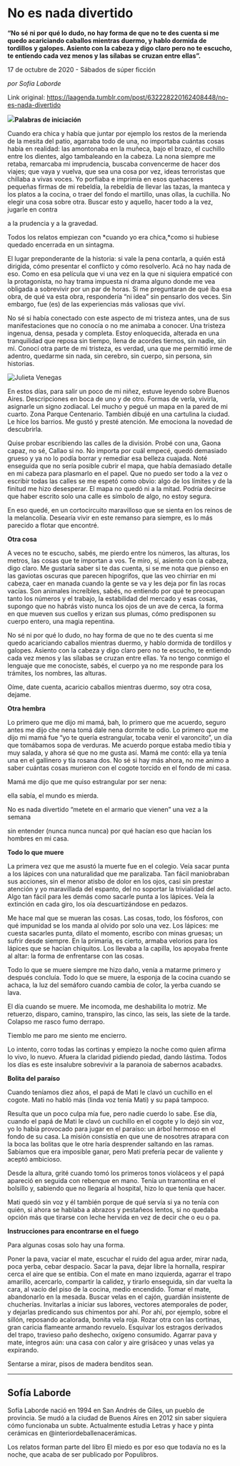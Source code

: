 # No es nada divertido

**“No sé ni por qué lo dudo, no hay forma de que no te des cuenta si me quedo acariciando caballos mientras duermo, y hablo dormida de tordillos y galopes. Asiento con la cabeza y digo claro pero no te escucho, te entiendo cada vez menos y las sílabas se cruzan entre ellas”.**

17 de octubre de 2020 - Sábados de súper ficción

_por Sofía Laborde_

Link original: https://laagenda.tumblr.com/post/632228220162408448/no-es-nada-divertido

![](https://64.media.tumblr.com/c74420ce4f62262ed485430577639e92/e425be6a60cb6d25-41/s500x750/afdee6160db2afd4a136440ce3cecb6f84631be8.jpg)**Palabras de iniciación**


Cuando era chica y había que juntar por ejemplo los restos de la merienda de la mesita del patio, agarraba todo de una, no importaba cuántas cosas había en realidad: las amontonaba en la muñeca, bajo el brazo, el cuchillo entre los dientes, algo tambaleando en la cabeza. La nona siempre me retaba, remarcaba mi imprudencia, buscaba convencerme de hacer dos viajes; que vaya y vuelva, que sea una cosa por vez, ideas terroristas que chillaba a vivas voces. Yo porfiaba e imprimía en esos quehaceres pequeñas firmas de mi rebeldía, la rebeldía de llevar las tazas, la manteca y los platos a la
cocina, o traer del fondo el martillo, unas ollas, la cuchilla. No elegir una cosa sobre otra. Buscar esto y aquello, hacer todo a la vez, jugarle en contra  

a la prudencia y a la gravedad.


Todos los relatos empiezan con *cuando yo era chica,*como si hubiese quedado encerrada en un sintagma.


El lugar preponderante de la historia: si vale la pena contarla, a quién está dirigida, cómo presentar el conflicto y cómo resolverlo. Acá no hay nada de eso. Como en esa película que vi una vez en la que ni siquiera empaticé con la protagonista, no hay trama impuesta ni drama alguno donde me vea obligada a sobrevivir por un par de horas. Si me preguntaran de qué iba esa obra, de qué va esta obra, respondería “ni idea” sin pensarlo dos veces. Sin embargo, fue (es) de las experiencias más valiosas que viví.  

No sé si había conectado con este aspecto de mi tristeza antes, una de sus manifestaciones que no conocía o no me animaba a conocer. Una tristeza ingenua, densa, pesada y completa. Estoy enloquecida, alterada en una tranquilidad que reposa sin tiempo, llena de acordes tiernos, sin nadie, sin mí. Conocí otra parte de mi tristeza, es verdad, una que me permitió irme de adentro, quedarme sin nada, sin cerebro, sin cuerpo, sin persona, sin historias.

![Julieta Venegas](https://64.media.tumblr.com/3782189f613f7e8fb62a9e3ad8d564da/e425be6a60cb6d25-68/s250x400/7b8013cb645bde2a5dc3b0349bf9774ab81c7ea9.jpg)  

En estos días, para salir un poco de mi niñez, estuve leyendo sobre Buenos Aires. Descripciones en boca de uno y de otro. Formas de verla, vivirla, asignarle un signo zodiacal. Leí mucho y pegué un mapa en la pared de mi cuarto. Zona Parque Centenario. También dibujé en una cartulina la ciudad. Le hice los barrios. Me gustó y presté atención. Me emociona la novedad de descubrirla.


Quise probar escribiendo las calles de la división. Probé con una, Gaona capaz, no sé, Callao si no. No importa por cuál empecé, quedó demasiado grueso y ya no lo podía borrar y remediar esa belleza cuajada. Noté enseguida que no sería posible cubrir el mapa, que había demasiado detalle en mi cabeza para plasmarlo en el papel. Que no puedo ser todo a la vez o escribir todas las calles se me espetó como obvio: algo de los límites y de la finitud me hizo desesperar. El mapa no quedó ni a la mitad. Podría decirse que haber escrito solo una calle es símbolo de algo, no estoy segura.


En eso quedé, en un cortocircuito maravilloso que se sienta en los reinos de la melancolía. Desearía vivir en este remanso para siempre, es lo más parecido a flotar que encontré.

**Otra cosa**  

A veces no te escucho, sabés, me pierdo entre los números, las alturas, los metros, las cosas que te importan a vos. Te miro, sí, asiento con la cabeza, digo claro. Me gustaría saber si te das cuenta, si se me nota que pienso en las gaviotas oscuras que parecen hipogrifos, que las veo chirriar en mi cabeza, caer en manada cuando la gente se va y les deja por fin las rocas vacías. Son animales increíbles, sabés, no entiendo por qué te preocupan tanto los números y el trabajo, la estabilidad del mercado y esas cosas, supongo que no habrás visto nunca los ojos de un ave de cerca, la forma en que mueven sus cuellos y erizan sus plumas, cómo predisponen su cuerpo entero, una magia repentina.  

No sé ni por qué lo dudo, no hay forma de que no te des cuenta si me quedo acariciando caballos mientras duermo, y hablo dormida de tordillos y galopes. Asiento con la cabeza y digo claro pero no te escucho, te entiendo cada vez menos y las sílabas se cruzan entre ellas. Ya no tengo conmigo el lenguaje que me conociste, sabés, el cuerpo ya no me responde para los trámites, los nombres, las alturas.


Oíme, date cuenta, acaricio caballos mientras duermo, soy otra cosa, dejame.

**Otra hembra**

  

Lo primero que me dijo mi mamá, bah, lo primero que me acuerdo, seguro antes me dijo che nena tomá dale nena dormite te odio. Lo primero que me dijo mi mamá fue “yo te quería estrangular, tocaba venir el varoncito”, un día que tomábamos sopa de verduras. Me acuerdo porque estaba medio tibia y muy salada, y ahora sé que no me gusta así. Mamá me contó: ella ya tenía una en el gallinero y tía rosana dos. No sé si hay más ahora, no me animo a saber cuántas cosas murieron con el cogote torcido en el fondo de mi casa.


Mamá me dijo que me quiso estrangular por ser nena:


ella sabía, el mundo es mierda.


No es nada divertido “metete en el armario que vienen” una vez a la semana


sin entender (nunca nunca nunca) por qué hacían eso que hacían los hombres en mi casa.

  


**Todo lo que muere**

La primera vez que me asustó la muerte fue en el colegio. Veía sacar punta a los lápices con una naturalidad que me paralizaba. Tan fácil maniobraban sus acciones, sin el menor atisbo de dolor en los ojos, casi sin prestar atención y yo maravillada del espanto, del no soportar la trivialidad del acto. Algo tan fácil para les demás como sacarle punta a los lápices. Veía la extinción en cada giro, los oía descuartizándose en pedazos. 

Me hace mal que se mueran las cosas. Las cosas, todo, los fósforos, con qué impunidad se los manda al olvido por solo una vez. Los lápices: me cuesta sacarles punta, dilato el momento, escribo con minas gruesas; un sufrir desde siempre. En la primaria, es cierto, armaba velorios para los lápices que se hacían chiquitos. Los llevaba a la capilla, los apoyaba frente al altar: la forma de enfrentarse con las cosas.

Todo lo que se muere siempre me hizo daño, venía a matarme primero y después concluía. Todo lo que se muere, la esponja de la cocina cuando se achaca, la luz del semáforo cuando cambia de color, la yerba cuando se lava.

El día cuando se muere. Me incomoda, me deshabilita lo motriz. Me retuerzo, disparo, camino, transpiro, las cinco, las seis, las siete de la tarde. Colapso me rasco fumo derrapo.

Tiemblo me paro me siento me encierro.

Lo intento, corro todas las cortinas y empiezo la noche como quien afirma lo vivo, lo nuevo. Afuera la claridad pidiendo piedad, dando lástima. Todos los días es este insalubre sobrevivir a la paranoia de sabernos acabadxs.

  
**Bolita del paraíso**

Cuando teníamos diez años, el papá de Mati le clavó un cuchillo en el cogote. Mati no habló más (linda voz tenía Mati) y su papá tampoco.

Resulta que un poco culpa mía fue, pero nadie cuerdo lo sabe. Ese día, cuando el papá de Mati le clavó un cuchillo en el cogote y lo dejó sin voz, yo lo había provocado para jugar en el paraíso: un árbol hermoso en el fondo de su casa. La misión consistía en que une de nosotres atrapara con la boca las bolitas que le otre haría desprender saltando en las ramas. Sabíamos que era imposible ganar, pero Mati prefería pecar de valiente y aceptó ambicioso. 

Desde la altura, grité cuando tomó los primeros tonos violáceos y el papá apareció en seguida con rebenque en mano. Tenía un tramontina en el bolsillo y, sabiendo que no llegaría al hospital, hizo lo que tenía que hacer. 

Mati quedó sin voz y él también porque de qué servía si ya no tenía con quién, si ahora se hablaba a abrazos y pestañeos lentos, si no quedaba opción más que tirarse con leche hervida en vez de decir che o eu o pa.

  


**Instrucciones para encontrarse en el fuego**

Para algunas cosas solo hay una forma.


Poner la pava, vaciar el mate, escuchar el ruido del agua arder, mirar nada, poca yerba, cebar despacio. Sacar la pava, dejar libre la hornalla, respirar cerca el aire que se entibia. Con el mate en mano izquierda, agarrar el trapo amarillo, acercarlo, compartir la calidez, y tirarlo enseguida, sin dar vuelta la cara, al vacío del piso de la cocina, medio encendido. Tomar el mate, abandonarlo en la mesada. Buscar velas en el cajón, guardián insistente de chucherías. Invitarlas a iniciar sus labores, vectores atemporales de poder, y dejarlas predicando sus chimentos por ahí. Por ahí, por ejemplo, sobre el sillón, reposando acalorada, bonita vela roja. Rozar otra con las cortinas, gran caricia flameante armando revuelo. Esquivar los estragos derivados del trapo, travieso paño deshecho, oxígeno consumido. Agarrar pava y mate, íntegros aún: una casa con calor y aire grisáceo y unas velas ya expirando.  

Sentarse a mirar, pisos de madera benditos sean.

  




---

Sofía Laborde
-------------

Sofía Laborde nació en 1994 en San Andrés de Giles, un pueblo de provincia. Se mudó a la ciudad de Buenos Aires en 2012 sin saber siquiera cómo funcionaba un subte. Actualmente estudia Letras y hace y pinta cerámicas en @interiordeballenacerámicas. 

Los relatos forman parte del libro El miedo es por eso que todavía no es la noche, que acaba de ser publicado por Populibros.

